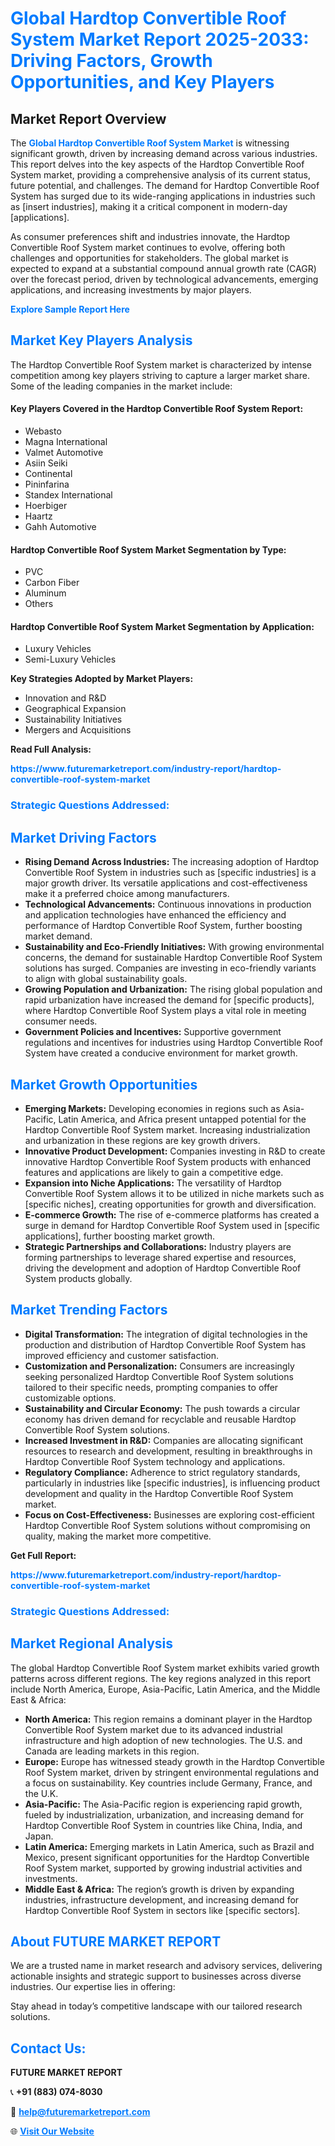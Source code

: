 <h1 style="color: #007BFF;">Global Hardtop Convertible Roof System Market Report 2025-2033: Driving Factors, Growth Opportunities, and Key Players</h1>

<section id="overview">
<h2>Market Report Overview</h2>
<p>The <a href="https://www.futuremarketreport.com/industry-report/hardtop-convertible-roof-system-market" style="color: #007BFF; text-decoration: none;"><strong>Global Hardtop Convertible Roof System Market</strong></a> is witnessing significant growth, driven by increasing demand across various industries. This report delves into the key aspects of the Hardtop Convertible Roof System market, providing a comprehensive analysis of its current status, future potential, and challenges. The demand for Hardtop Convertible Roof System has surged due to its wide-ranging applications in industries such as [insert industries], making it a critical component in modern-day [applications].</p>
<p>As consumer preferences shift and industries innovate, the Hardtop Convertible Roof System market continues to evolve, offering both challenges and opportunities for stakeholders. The global market is expected to expand at a substantial compound annual growth rate (CAGR) over the forecast period, driven by technological advancements, emerging applications, and increasing investments by major players.</p>
</section>

<section id="overview">
<p><a href="https://www.futuremarketreport.com/request-sample/reportId=53191" style="color: #007BFF; text-decoration: none;"><strong>Explore Sample Report Here</strong></a></p>
</section>

<section id="key-players">
<h2 style="color: #007BFF;">Market Key Players Analysis</h2>
<p>The Hardtop Convertible Roof System market is characterized by intense competition among key players striving to capture a larger market share. Some of the leading companies in the market include:</p>
<h4>Key Players Covered in the Hardtop Convertible Roof System Report:</h4>
<ul><li>Webasto</li><li>Magna International</li><li>Valmet Automotive</li><li>Asiin Seiki</li><li>Continental</li><li>Pininfarina</li><li>Standex International</li><li>Hoerbiger</li><li>Haartz</li><li>Gahh Automotive</li></ul>
<h4>Hardtop Convertible Roof System Market Segmentation by Type:</h4>
<ul><li>PVC</li><li>Carbon Fiber</li><li>Aluminum</li><li>Others</li></ul>

<h4>Hardtop Convertible Roof System Market Segmentation by Application:</h4>
<ul><li>Luxury Vehicles</li><li>Semi-Luxury Vehicles</li></ul>
<p><strong>Key Strategies Adopted by Market Players:</strong></p>
<ul>
<li>Innovation and R&D</li>
<li>Geographical Expansion</li>
<li>Sustainability Initiatives</li>
<li>Mergers and Acquisitions</li>
</ul>
</section>

<section>
<p><strong>Read Full Analysis: </strong></p><a href="https://www.futuremarketreport.com/industry-report/hardtop-convertible-roof-system-market" style="color: #007BFF; text-decoration: none;"><strong>https://www.futuremarketreport.com/industry-report/hardtop-convertible-roof-system-market</strong></a>
<h3 style="color: #007BFF;">Strategic Questions Addressed:</h3>
</section>

<section id="driving-factors">
<h2 style="color: #007BFF;">Market Driving Factors</h2>
<ul>
<li><strong>Rising Demand Across Industries:</strong> The increasing adoption of Hardtop Convertible Roof System in industries such as [specific industries] is a major growth driver. Its versatile applications and cost-effectiveness make it a preferred choice among manufacturers.</li>
<li><strong>Technological Advancements:</strong> Continuous innovations in production and application technologies have enhanced the efficiency and performance of Hardtop Convertible Roof System, further boosting market demand.</li>
<li><strong>Sustainability and Eco-Friendly Initiatives:</strong> With growing environmental concerns, the demand for sustainable Hardtop Convertible Roof System solutions has surged. Companies are investing in eco-friendly variants to align with global sustainability goals.</li>
<li><strong>Growing Population and Urbanization:</strong> The rising global population and rapid urbanization have increased the demand for [specific products], where Hardtop Convertible Roof System plays a vital role in meeting consumer needs.</li>
<li><strong>Government Policies and Incentives:</strong> Supportive government regulations and incentives for industries using Hardtop Convertible Roof System have created a conducive environment for market growth.</li>
</ul>
</section>

<section id="growth-opportunities">
<h2 style="color: #007BFF;">Market Growth Opportunities</h2>
<ul>
<li><strong>Emerging Markets:</strong> Developing economies in regions such as Asia-Pacific, Latin America, and Africa present untapped potential for the Hardtop Convertible Roof System market. Increasing industrialization and urbanization in these regions are key growth drivers.</li>
<li><strong>Innovative Product Development:</strong> Companies investing in R&D to create innovative Hardtop Convertible Roof System products with enhanced features and applications are likely to gain a competitive edge.</li>
<li><strong>Expansion into Niche Applications:</strong> The versatility of Hardtop Convertible Roof System allows it to be utilized in niche markets such as [specific niches], creating opportunities for growth and diversification.</li>
<li><strong>E-commerce Growth:</strong> The rise of e-commerce platforms has created a surge in demand for Hardtop Convertible Roof System used in [specific applications], further boosting market growth.</li>
<li><strong>Strategic Partnerships and Collaborations:</strong> Industry players are forming partnerships to leverage shared expertise and resources, driving the development and adoption of Hardtop Convertible Roof System products globally.</li>
</ul>
</section>

<section id="trending-factors">
<h2 style="color: #007BFF;">Market Trending Factors</h2>
<ul>
<li><strong>Digital Transformation:</strong> The integration of digital technologies in the production and distribution of Hardtop Convertible Roof System has improved efficiency and customer satisfaction.</li>
<li><strong>Customization and Personalization:</strong> Consumers are increasingly seeking personalized Hardtop Convertible Roof System solutions tailored to their specific needs, prompting companies to offer customizable options.</li>
<li><strong>Sustainability and Circular Economy:</strong> The push towards a circular economy has driven demand for recyclable and reusable Hardtop Convertible Roof System solutions.</li>
<li><strong>Increased Investment in R&D:</strong> Companies are allocating significant resources to research and development, resulting in breakthroughs in Hardtop Convertible Roof System technology and applications.</li>
<li><strong>Regulatory Compliance:</strong> Adherence to strict regulatory standards, particularly in industries like [specific industries], is influencing product development and quality in the Hardtop Convertible Roof System market.</li>
<li><strong>Focus on Cost-Effectiveness:</strong> Businesses are exploring cost-efficient Hardtop Convertible Roof System solutions without compromising on quality, making the market more competitive.</li>
</ul>
</section>

<section>
<p><strong>Get Full Report: </strong></p><a href="https://www.futuremarketreport.com/industry-report/hardtop-convertible-roof-system-market" style="color: #007BFF; text-decoration: none;"><strong>https://www.futuremarketreport.com/industry-report/hardtop-convertible-roof-system-market</strong></a>
<h3 style="color: #007BFF;">Strategic Questions Addressed:</h3>
</section>


<section id="regional-analysis">
<h2 style="color: #007BFF;">Market Regional Analysis</h2>
<p>The global Hardtop Convertible Roof System market exhibits varied growth patterns across different regions. The key regions analyzed in this report include North America, Europe, Asia-Pacific, Latin America, and the Middle East & Africa:</p>
<ul>
<li><strong>North America:</strong> This region remains a dominant player in the Hardtop Convertible Roof System market due to its advanced industrial infrastructure and high adoption of new technologies. The U.S. and Canada are leading markets in this region.</li>
<li><strong>Europe:</strong> Europe has witnessed steady growth in the Hardtop Convertible Roof System market, driven by stringent environmental regulations and a focus on sustainability. Key countries include Germany, France, and the U.K.</li>
<li><strong>Asia-Pacific:</strong> The Asia-Pacific region is experiencing rapid growth, fueled by industrialization, urbanization, and increasing demand for Hardtop Convertible Roof System in countries like China, India, and Japan.</li>
<li><strong>Latin America:</strong> Emerging markets in Latin America, such as Brazil and Mexico, present significant opportunities for the Hardtop Convertible Roof System market, supported by growing industrial activities and investments.</li>
<li><strong>Middle East & Africa:</strong> The region’s growth is driven by expanding industries, infrastructure development, and increasing demand for Hardtop Convertible Roof System in sectors like [specific sectors].</li>
</ul>
</section>

<footer>
<h2 style="color: #007BFF;">About FUTURE MARKET REPORT</h2>
<p>We are a trusted name in market research and advisory services, delivering actionable insights and strategic support to businesses across diverse industries. Our expertise lies in offering:</p>

<p>Stay ahead in today’s competitive landscape with our tailored research solutions.</p>

<h2 style="color: #007BFF;">Contact Us:</h2>
<p><strong>FUTURE MARKET REPORT</strong></p>
<p>📞 <strong>+91 (883) 074-8030</strong></p>
<p>📧 <strong><a href="mailto:help@futuremarketreport.com" style="color: #007BFF;">help@futuremarketreport.com</a></strong></p>
<p>🌐 <strong><a href="https://www.futuremarketreport.com/" style="color: #007BFF;">Visit Our Website</a></strong></p>
</footer>